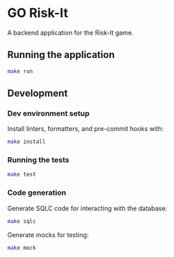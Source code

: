 # GO Risk-It

A backend application for the Risk-It game.

## Running the application

```bash
make run
```

## Development

### Dev environment setup

Install linters, formatters, and pre-commit hooks with:

```bash
make install
```

### Running the tests

```bash
make test
```

### Code generation

Generate SQLC code for interacting with the database:

```bash
make sqlc
```

Generate mocks for testing:

```bash
make mock
```